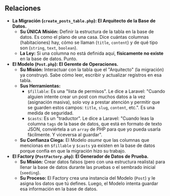 ## Relaciones

- **La Migración (`create_posts_table.php`): El Arquitecto de la Base de Datos.**
    - **Su ÚNICA Misión:** Definir la estructura de la tabla en la base de datos. Es como el plano de una casa. Dice cuántas columnas (habitaciones) hay, cómo se llaman (`title`, `content`) y de qué tipo son (`string`, `text`, `boolean`).
    - **La Ley:** Si una columna no está definida aquí, **físicamente no existe** en la base de datos. Punto.
- **El Modelo (`Post.php`): El Gerente de Operaciones.**
    - **Su Misión:** Interactuar con la tabla que el "Arquitecto" (la migración) ya construyó. Sabe cómo leer, escribir y actualizar registros en esa tabla.
    - **Sus Herramientas:**
        - `$fillable`: Es una "lista de permisos". Le dice a Laravel: "Cuando alguien intente crear un post con muchos datos a la vez (asignación masiva), solo voy a prestar atención y permitir que se guarden estos campos: `title`, `slug`, `content`, etc.". Es una medida de seguridad.
        - `$casts`: Es un "traductor". Le dice a Laravel: "Cuando leas la columna `tags` de la base de datos, que está en formato de texto JSON, conviértela a un `array` de PHP para que yo pueda usarla fácilmente. Y viceversa al guardar".
    - **Su Confianza Ciega:** El Modelo *asume* que las columnas que mencionas en `$fillable` y `$casts` ya existen en la base de datos porque confía en que la migración hizo su trabajo.
- **El Factory (`PostFactory.php`): El Generador de Datos de Prueba.**
    - **Su Misión:** Crear datos falsos (pero con una estructura realista) para llenar la base de datos durante las pruebas o el sembrado inicial (`seeding`).
    - **Su Proceso:** El Factory crea una instancia del Modelo (`Post`) y le asigna los datos que tú defines. Luego, el Modelo intenta guardar esa información en la base de datos.
